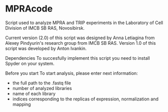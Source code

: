 # MPRAcode
Script used to analyze MPRA and TRIP experiments in the Laboratory of Cell Division of IMCB SB RAS, Novosibirsk.

Current version (2.0) of this script was designed by Anna Letiagina from Alexey Pindyurin's research group from IMCB SB RAS. 
Version 1.0 of this script was developed by Anton Ivankin.

Dependencies
To succesfully implement this script you need to install Spyder on your system.

Before you start
To start analysis, please enter next information:
- the full path to the .fastq file
- number of analyzed libraries
- name of each library
- indices corresponding to the replicas of expression, normalization and mapping




